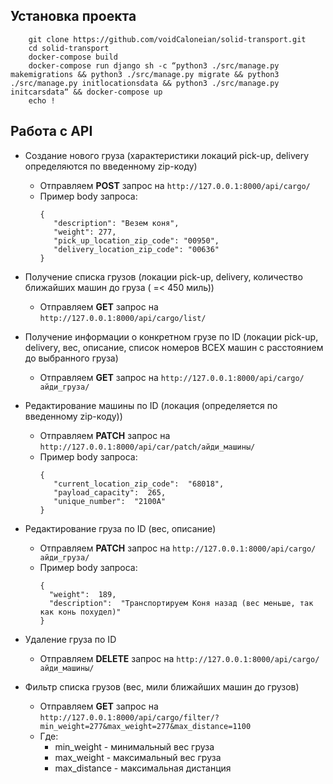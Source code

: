 
## Установка проекта

```code
    git clone https://github.com/voidCaloneian/solid-transport.git
    cd solid-transport
    docker-compose build
    docker-compose run django sh -c “python3 ./src/manage.py makemigrations && python3 ./src/manage.py migrate && python3 ./src/manage.py initlocationsdata && python3 ./src/manage.py initcarsdata“ && docker-compose up 
    echo !
```

## Работа с API

- Создание нового груза (характеристики локаций pick-up, delivery определяются по введенному zip-коду)
    - Отправляем **POST** запрос на ```http://127.0.0.1:8000/api/cargo/```
    - Пример body запроса:
	     ```code
	    {
			"description": "Везем коня",
			"weight": 277,
			"pick_up_location_zip_code": "00950",
			"delivery_location_zip_code": "00636"
		}
		```
	 
- Получение списка грузов (локации pick-up, delivery, количество ближайших машин до груза ( =< 450 миль))
	 -  Отправляем **GET** запрос на ```http://127.0.0.1:8000/api/cargo/list/```
- Получение информации о конкретном грузе по ID (локации pick-up, delivery, вес, описание, список номеров ВСЕХ машин с расстоянием до выбранного груза)
	-  Отправляем **GET** запрос на ```http://127.0.0.1:8000/api/cargo/айди_груза/```
- Редактирование машины по ID (локация (определяется по введенному zip-коду))
	 - Отправляем **PATCH** запрос на  ```http://127.0.0.1:8000/api/car/patch/айди_машины/```
	- Пример  body запроса:
		 ```code
		{
			"current_location_zip_code":  "68018",
			"payload_capacity":  265,
			"unique_number":  "2100A"
		}
		```
- Редактирование груза по ID (вес, описание)
	-  Отправляем **PATCH** запрос  на ```http://127.0.0.1:8000/api/cargo/айди_груза/```
	- Пример body запроса:
	  ```
      {
		"weight":  189,
		"description":  "Транспортируем Коня назад (вес меньше, так как конь похудел)"
	  }
		```
- Удаление груза по ID
  - Отправляем **DELETE** запрос на ```http://127.0.0.1:8000/api/cargo/айди_машины/```
- Фильтр списка грузов (вес, мили ближайших машин до грузов)
	- Отправляем **GET** запрос на ```http://127.0.0.1:8000/api/cargo/filter/?min_weight=277&max_weight=277&max_distance=1100```
	- Где:
		- min_weight - минимальный вес груза
		- max_weight - максимальный вес груза
		- max_distance - максимальная дистанция 
		
	  
